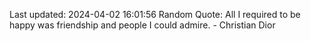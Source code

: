 Last updated: 2024-04-02 16:01:56
Random Quote: All I required to be happy was friendship and people I could admire. - Christian Dior